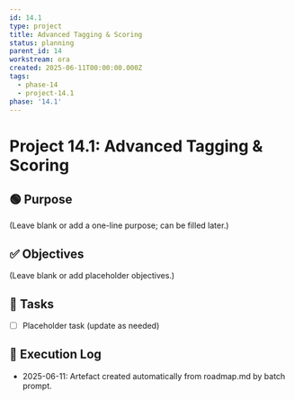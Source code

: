```yaml
---
id: 14.1
type: project
title: Advanced Tagging & Scoring
status: planning
parent_id: 14
workstream: ora
created: 2025-06-11T00:00:00.000Z
tags:
  - phase-14
  - project-14.1
phase: '14.1'
---
```


# Project 14.1: Advanced Tagging & Scoring

## 🟢 Purpose

(Leave blank or add a one-line purpose; can be filled later.)

## ✅ Objectives

(Leave blank or add placeholder objectives.)

## 🔨 Tasks

- [ ] Placeholder task (update as needed)

## 🧾 Execution Log

- 2025-06-11: Artefact created automatically from roadmap.md by batch prompt.
